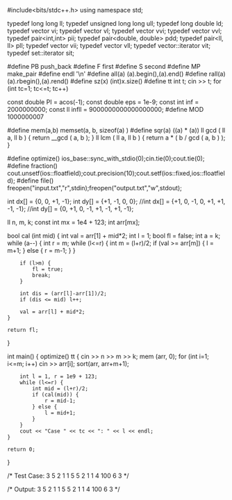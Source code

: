 #include<bits/stdc++.h>
using namespace std;

typedef long long ll;
typedef unsigned long long ull;
typedef long double ld;
typedef vector<int> vi;
typedef vector<ll> vl;
typedef vector<vi> vvi;
typedef vector<vl> vvl;
typedef pair<int,int> pii;
typedef pair<double, double> pdd;
typedef pair<ll, ll> pll;
typedef vector<pii> vii;
typedef vector<pll> vll;
typedef vector<int>::iterator vit;
typedef set<int>::iterator sit; 

#define PB push_back
#define F first
#define S second
#define MP make_pair
#define endl '\n'
#define all(a) (a).begin(),(a).end()
#define rall(a) (a).rbegin(),(a).rend()
#define sz(x) (int)x.size()
#define tt int t; cin >> t; for (int tc=1; tc<=t; tc++)

const double PI = acos(-1);
const double eps = 1e-9;
const int inf = 2000000000;
const ll infll = 9000000000000000000;
#define MOD 1000000007

#define mem(a,b) memset(a, b, sizeof(a) )
#define sqr(a) ((a) * (a))
ll gcd ( ll a, ll b ) { return __gcd ( a, b ); }
ll lcm ( ll a, ll b ) { return a * ( b / gcd ( a, b ) ); }

#define optimize() ios_base::sync_with_stdio(0);cin.tie(0);cout.tie(0);
#define fraction() cout.unsetf(ios::floatfield);cout.precision(10);cout.setf(ios::fixed,ios::floatfield);
#define file() freopen("input.txt","r",stdin);freopen("output.txt","w",stdout);

int dx[] = {0, 0, +1, -1};
int dy[] = {+1, -1, 0, 0};
//int dx[] = {+1, 0, -1, 0, +1, +1, -1, -1};
//int dy[] = {0, +1, 0, -1, +1, -1, +1, -1};

ll n, m, k;
const int mx = 1e4 + 123;
int arr[mx];

bool cal (int mid) {
    int val = arr[1] + mid*2;
    int l = 1;
    bool fl = false;
    int a = k;
    while (a--) {
        int r = m;
        while (l<=r) {
            int m = (l+r)/2;
            if (val >= arr[m]) {
                l = m+1;
            } else {
                r = m-1;
            }
        }

        if (l>m) {
            fl = true;
            break;
        }

        int dis = (arr[l]-arr[1])/2;
        if (dis <= mid) l++;
        
        val = arr[l] + mid*2;
    }

    return fl;
}

int main() {
    optimize()
    tt {
        cin >> n >> m >> k;
        mem (arr, 0);
        for (int i=1; i<=m; i++) cin >> arr[i];
        sort(arr, arr+m+1);

        int l = 1, r = 1e9 + 123;
        while (l<=r) {
            int mid = (l+r)/2;
            if (cal(mid)) {
                r = mid-1;
            } else {
                l = mid+1;
            }
        }
        cout << "Case " << tc << ": " << l << endl;
    }

    return 0;
}

/*
Test Case: 
3
5 2 1
1 5
5 2 1
1 4
100 6 3
*/

/*
Output: 
3
5 2 1
1 5
5 2 1
1 4
100 6 3
*/
